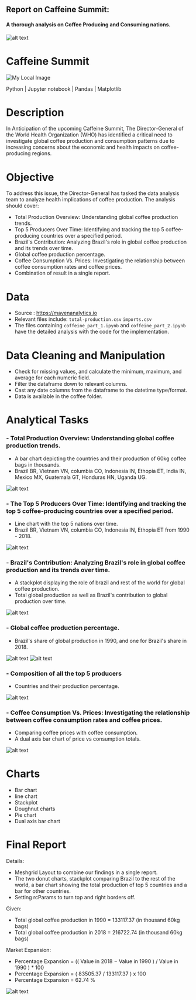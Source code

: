 ## Report on Caffeine Summit:
#### A thorough analysis on Coffee Producing and Consuming nations.


![alt text](imgs/output8.png)


# Caffeine Summit

![My Local Image](imgs/summit_img.png)

Python | Jupyter notebook | Pandas | Matplotlib 

# Description

In Anticipation of the upcoming Caffeine Summit, The Director-General of the World Health Organization (WHO) has identified a critical need to investigate global coffee production and consumption patterns due to increasing concerns about the economic and health impacts on coffee-producing regions.



# Objective

To address this issue, the Director-General has tasked the data analysis team to analyze health implications of coffee production. The analysis should cover:


- Total Production Overview: Understanding global coffee production trends.
- Top 5 Producers Over Time: Identifying and tracking the top 5 coffee-producing countries over a specified period.
- Brazil's Contribution: Analyzing Brazil's role in global coffee production and its trends over time.
- Global coffee production percentage.
- Coffee Consumption Vs. Prices: Investigating the relationship between coffee consumption rates and coffee prices.
- Combination of result in a single report.

# Data

- Source : https://mavenanalytics.io
- Relevant files include:
`total-production.csv`
`imports.csv`
- The files containing `coffeine_part_1.ipynb` and `coffeine_part_2.ipynb` have the detailed analysis with the code for the implementation.


# Data Cleaning and Manipulation

- Check for missing values, and calculate the minimum, maximum, and average for each numeric field.
- Filter the dataframe down to relevant columns.
- Cast any date columns from the dataframe to the datetime type/format.
- Data is available in the coffee folder.

# Analytical Tasks

### - Total Production Overview: Understanding global coffee production trends.
- A bar chart depicting the countries and their production of 60kg coffee bags in thousands.
- Brazil BR, Vietnam VN, columbia CO, Indonesia IN, Ethopia ET, India IN, Mexico MX, Guatemala GT, Honduras HN, Uganda UG.

![alt text](imgs/output1.png)

### - The Top 5 Producers Over Time: Identifying and tracking the top 5 coffee-producing countries over a specified period.
- Line chart with the top 5 nations over time.
- Brazil BR, Vietnam VN, columbia CO, Indonesia IN, Ethopia ET from 1990 - 2018.

![alt text](imgs/output2.png)

### - Brazil's Contribution: Analyzing Brazil's role in global coffee production and its trends over time.
- A stackplot displaying the role of brazil and rest of the world for global coffee production.
- Total global production as well as Brazil's contribution to global production over time.

![alt text](imgs/output3.png)


### - Global coffee production percentage.
- Brazil's share of global production in 1990, and one for Brazil's share in 2018.


![alt text](imgs/output5.png)
![alt text](imgs/output6.png)

### - Composition of all the top 5 producers
- Countries and their production percentage.

![alt text](imgs/output4.png)


### - Coffee Consumption Vs. Prices: Investigating the relationship between coffee consumption rates and coffee prices.

- Comparing coffee prices with coffee consumption.
- A dual axis bar chart of price vs consumption totals.

![alt text](imgs/output7.png)

# Charts
- Bar chart
- line chart
- Stackplot
- Doughnut charts
- Pie chart
- Dual axis bar chart

# Final Report

Details:

* Meshgrid Layout to combine our findings in a single report. 
* The two donut charts, stackplot comparing Brazil to the rest of the world, a bar chart showing the total production of top 5 countries and a bar for other countries.
* Setting rcParams to turn top and right borders off.

 Given:

- Total global coffee production in 1990 = 133117.37 (in thousand 60kg bags)
- Total global coffee production in 2018 = 216722.74 (in thousand 60kg bags)

Market Expansion:

- Percentage Expansion = (( Value in 2018 − Value in 1990 ) / Value in 1990 ) * 100
- Percentage Expansion = ( 83505.37 / 133117.37 )  x 100
- Percentage Expansion = 62.74 %

![alt text](imgs/output8.png)


